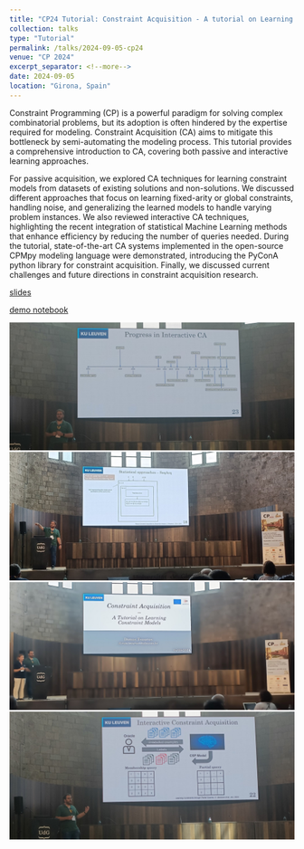 ```yaml
---
title: "CP24 Tutorial: Constraint Acquisition - A tutorial on Learning Constraint Models"
collection: talks
type: "Tutorial"
permalink: /talks/2024-09-05-cp24
venue: "CP 2024"
excerpt_separator: <!--more-->
date: 2024-09-05
location: "Girona, Spain"
---
```


Constraint Programming (CP) is a powerful paradigm for solving complex combinatorial problems, but its adoption is often hindered by the expertise required for modeling. Constraint Acquisition (CA) aims to mitigate this bottleneck by semi-automating the modeling process. This tutorial provides a comprehensive introduction to CA, covering both passive and interactive learning approaches.

<!--more-->

For passive acquisition, we explored CA techniques for learning constraint models from datasets of existing solutions and non-solutions. We discussed different approaches that focus on learning fixed-arity or global constraints, handling noise, and generalizing the learned models to handle varying problem instances. We also reviewed interactive CA techniques, highlighting the recent integration of statistical Machine Learning methods that enhance efficiency by reducing the number of queries needed. During the tutorial, state-of-the-art CA systems implemented in the open-source CPMpy modeling language were demonstrated, introducing the PyConA python library for constraint acquisition. 
Finally, we discussed current challenges and future directions in constraint acquisition research.

[slides](https://dimostsouros.github.io/files/CP24-Tutorial.pptx)

[demo notebook](https://dimostsouros.github.io/files/CP24-Tutorial-Demo.ipynb)

![](../images/cp24-tutorial/img4.jpeg)
![](../images/cp24-tutorial/img2.jpeg)
![](../images/cp24-tutorial/img1.jpeg)
![](../images/cp24-tutorial/img3.jpeg)
